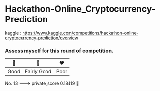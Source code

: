 # Hackathon-Online_Cryptocurrency-Prediction

kaggle : https://www.kaggle.com/competitions/hackathon-online-cryptocurrency-prediction/overview

### Assess myself for this round of competition.

| 💚  | 💛 | ❤️ |
| --- | --- | --- |
| Good | Fairly Good  | Poor |


No. 13 ---> private_score 0.18419 💛
